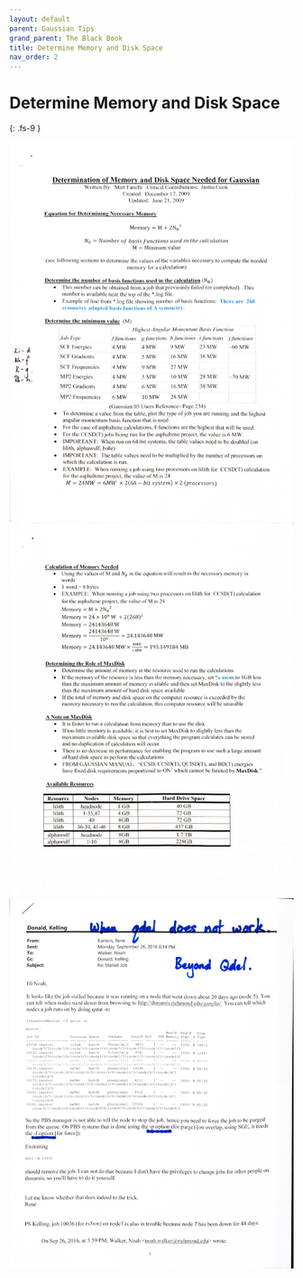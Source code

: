 ```yaml
---
layout: default
parent: Gaussian Tips
grand_parent: The Black Book
title: Determine Memory and Disk Space
nav_order: 2
---
```


# Determine Memory and Disk Space
{: .fs-9 }

<img alt="determine_disk_space_Page_1.jpg" src="https://github.com/np3wu/Spydur_Guide/blob/documentation/images/blackbook/determine_disk_space_Page_1.jpg?raw=true" data-hpc="true" class="Box-sc-g0xbh4-0 kzRgrI">

<img alt="determine_disk_space_Page_2.jpg" src="https://github.com/np3wu/Spydur_Guide/blob/documentation/images/blackbook/determine_disk_space_Page_2.jpg?raw=true" data-hpc="true" class="Box-sc-g0xbh4-0 kzRgrI">

<img alt="determine_disk_space_Page_3.jpg" src="https://github.com/np3wu/Spydur_Guide/blob/documentation/images/blackbook/determine_disk_space_Page_3.jpg?raw=true" data-hpc="true" class="Box-sc-g0xbh4-0 kzRgrI">

